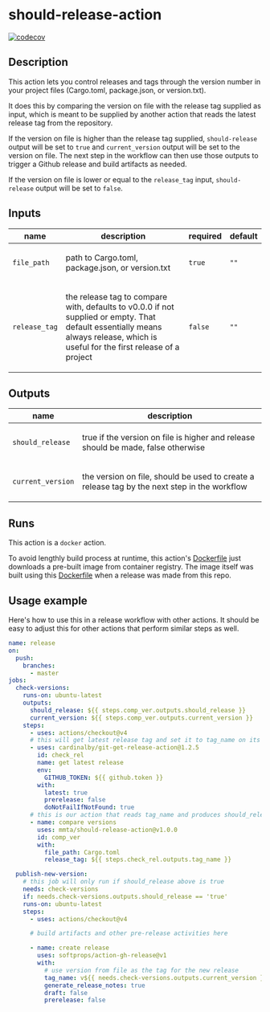 # should-release-action

[![codecov](https://codecov.io/gh/mmta/should-release-action/graph/badge.svg?token=BT7Q8MFDTI)](https://codecov.io/gh/mmta/should-release-action)

<!-- action-docs-description action="action.yml" -->
## Description

This action lets you control releases and tags through the version number in your project files 
(Cargo.toml, package.json, or version.txt). 

It does this by comparing the version on file with the release tag supplied as input, which is meant to be
supplied by another action that reads the latest release tag from the repository.

If the version on file is higher than the release tag supplied, `should-release` output will be set to `true` 
and `current_version` output will be set to the version on file. The next step in the workflow can then use those
outputs to trigger a Github release and build artifacts as needed. 

If the version on file is lower or equal to the `release_tag` input, `should-release` output will be set to `false`.
<!-- action-docs-description action="action.yml" -->

<!-- action-docs-inputs action="action.yml" -->
## Inputs

| name | description | required | default |
| --- | --- | --- | --- |
| `file_path` | <p>path to Cargo.toml, package.json, or version.txt</p> | `true` | `""` |
| `release_tag` | <p>the release tag to compare with, defaults to v0.0.0 if not supplied or empty. That default essentially means always release, which is useful for the first release of a project</p> | `false` | `""` |
<!-- action-docs-inputs action="action.yml" -->

<!-- action-docs-outputs action="action.yml" -->
## Outputs

| name | description |
| --- | --- |
| `should_release` | <p>true if the version on file is higher and release should be made, false otherwise</p> |
| `current_version` | <p>the version on file, should be used to create a release tag by the next step in the workflow</p> |
<!-- action-docs-outputs action="action.yml" -->

<!-- action-docs-runs action="action.yml" -->
## Runs

This action is a `docker` action.
<!-- action-docs-runs action="action.yml" -->

To avoid lengthly build process at runtime, this action's [Dockerfile](./Dockerfile) just downloads a pre-built image from container registry. 
The image itself was built using this [Dockerfile](./docker/Dockerfile) when a release was made from this repo.

## Usage example

Here's how to use this in a release workflow with other actions. It should be easy to adjust this for other actions that perform similar steps as well.

```yaml
name: release
on:
  push:
    branches:
      - master
jobs:
  check-versions:
    runs-on: ubuntu-latest
    outputs:
      should_release: ${{ steps.comp_ver.outputs.should_release }}
      current_version: ${{ steps.comp_ver.outputs.current_version }}
    steps:
      - uses: actions/checkout@v4
      # this will get latest release tag and set it to tag_name on its output
      - uses: cardinalby/git-get-release-action@1.2.5 
        id: check_rel
        name: get latest release
        env:
          GITHUB_TOKEN: ${{ github.token }}
        with:
          latest: true
          prerelease: false
          doNotFailIfNotFound: true
      # this is our action that reads tag_name and produces should_release and current_version
      - name: compare versions
        uses: mmta/should-release-action@v1.0.0
        id: comp_ver
        with:
          file_path: Cargo.toml
          release_tag: ${{ steps.check_rel.outputs.tag_name }}          

  publish-new-version:
    # this job will only run if should_release above is true
    needs: check-versions
    if: needs.check-versions.outputs.should_release == 'true'
    runs-on: ubuntu-latest
    steps:
      - uses: actions/checkout@v4

      # build artifacts and other pre-release activities here

      - name: create release
        uses: softprops/action-gh-release@v1
        with:
          # use version from file as the tag for the new release          
          tag_name: v${{ needs.check-versions.outputs.current_version }}
          generate_release_notes: true
          draft: false
          prerelease: false
```
